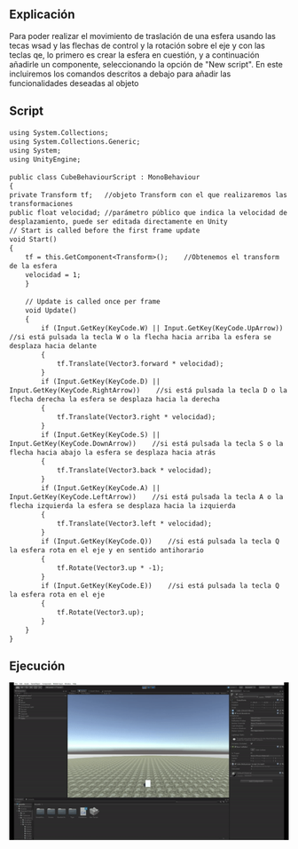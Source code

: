 ## Explicación
Para poder realizar el movimiento de traslación de una esfera usando las tecas wsad y las flechas de control y la rotación sobre el eje y con las teclas qe, lo primero es crear la esfera en cuestión, y a continuación añadirle un componente, seleccionando la opción de "New script". En este incluiremos los comandos descritos a debajo para añadir las funcionalidades deseadas al objeto

## Script
    using System.Collections;
    using System.Collections.Generic;
    using System;
    using UnityEngine;
    
    public class CubeBehaviourScript : MonoBehaviour
    {
    private Transform tf;   //objeto Transform con el que realizaremos las transformaciones
    public float velocidad; //parámetro público que indica la velocidad de desplazamiento, puede ser editada directamente en Unity
    // Start is called before the first frame update
    void Start()
    {
        tf = this.GetComponent<Transform>();    //Obtenemos el transform de la esfera
        velocidad = 1;
        }

        // Update is called once per frame
        void Update()
        {
            if (Input.GetKey(KeyCode.W) || Input.GetKey(KeyCode.UpArrow))    //si está pulsada la tecla W o la flecha hacia arriba la esfera se desplaza hacia delante
            {
                tf.Translate(Vector3.forward * velocidad);
            }
            if (Input.GetKey(KeyCode.D) || Input.GetKey(KeyCode.RightArrow))    //si está pulsada la tecla D o la flecha derecha la esfera se desplaza hacia la derecha
            {
                tf.Translate(Vector3.right * velocidad);
            }
            if (Input.GetKey(KeyCode.S) || Input.GetKey(KeyCode.DownArrow))    //si está pulsada la tecla S o la flecha hacia abajo la esfera se desplaza hacia atrás
            {
                tf.Translate(Vector3.back * velocidad);
            }
            if (Input.GetKey(KeyCode.A) || Input.GetKey(KeyCode.LeftArrow))    //si está pulsada la tecla A o la flecha izquierda la esfera se desplaza hacia la izquierda
            {
                tf.Translate(Vector3.left * velocidad);
            }
            if (Input.GetKey(KeyCode.Q))    //si está pulsada la tecla Q la esfera rota en el eje y en sentido antihorario
            {
                tf.Rotate(Vector3.up * -1);
            }
            if (Input.GetKey(KeyCode.E))    //si está pulsada la tecla Q la esfera rota en el eje
            {
                tf.Rotate(Vector3.up);
            }
        }
    }

## Ejecución
<img src="./MovementGif.gif" width="800">
